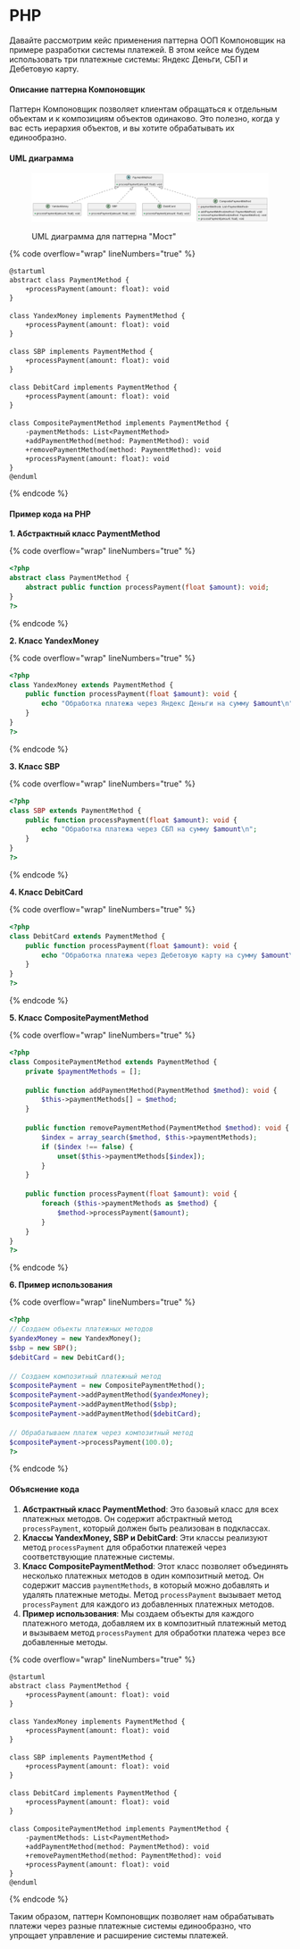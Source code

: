 # PHP

Давайте рассмотрим кейс применения паттерна ООП Компоновщик на примере разработки системы платежей. В этом кейсе мы будем использовать три платежные системы: Яндекс Деньги, СБП и Дебетовую карту.

#### Описание паттерна Компоновщик

Паттерн Компоновщик позволяет клиентам обращаться к отдельным объектам и к композициям объектов одинаково. Это полезно, когда у вас есть иерархия объектов, и вы хотите обрабатывать их единообразно.

#### UML диаграмма

<figure><img src="../../../../../.gitbook/assets/image (54).png" alt=""><figcaption><p>UML диаграмма для паттерна "Мост"</p></figcaption></figure>

{% code overflow="wrap" lineNumbers="true" %}
```plantuml
@startuml
abstract class PaymentMethod {
    +processPayment(amount: float): void
}

class YandexMoney implements PaymentMethod {
    +processPayment(amount: float): void
}

class SBP implements PaymentMethod {
    +processPayment(amount: float): void
}

class DebitCard implements PaymentMethod {
    +processPayment(amount: float): void
}

class CompositePaymentMethod implements PaymentMethod {
    -paymentMethods: List<PaymentMethod>
    +addPaymentMethod(method: PaymentMethod): void
    +removePaymentMethod(method: PaymentMethod): void
    +processPayment(amount: float): void
}
@enduml
```
{% endcode %}

#### Пример кода на PHP

**1. Абстрактный класс PaymentMethod**

{% code overflow="wrap" lineNumbers="true" %}
```php
<?php
abstract class PaymentMethod {
    abstract public function processPayment(float $amount): void;
}
?>
```
{% endcode %}

**2. Класс YandexMoney**

{% code overflow="wrap" lineNumbers="true" %}
```php
<?php
class YandexMoney extends PaymentMethod {
    public function processPayment(float $amount): void {
        echo "Обработка платежа через Яндекс Деньги на сумму $amount\n";
    }
}
?>
```
{% endcode %}

**3. Класс SBP**

{% code overflow="wrap" lineNumbers="true" %}
```php
<?php
class SBP extends PaymentMethod {
    public function processPayment(float $amount): void {
        echo "Обработка платежа через СБП на сумму $amount\n";
    }
}
?>
```
{% endcode %}

**4. Класс DebitCard**

{% code overflow="wrap" lineNumbers="true" %}
```php
<?php
class DebitCard extends PaymentMethod {
    public function processPayment(float $amount): void {
        echo "Обработка платежа через Дебетовую карту на сумму $amount\n";
    }
}
?>
```
{% endcode %}

**5. Класс CompositePaymentMethod**

{% code overflow="wrap" lineNumbers="true" %}
```php
<?php
class CompositePaymentMethod extends PaymentMethod {
    private $paymentMethods = [];

    public function addPaymentMethod(PaymentMethod $method): void {
        $this->paymentMethods[] = $method;
    }

    public function removePaymentMethod(PaymentMethod $method): void {
        $index = array_search($method, $this->paymentMethods);
        if ($index !== false) {
            unset($this->paymentMethods[$index]);
        }
    }

    public function processPayment(float $amount): void {
        foreach ($this->paymentMethods as $method) {
            $method->processPayment($amount);
        }
    }
}
?>
```
{% endcode %}

**6. Пример использования**

{% code overflow="wrap" lineNumbers="true" %}
```php
<?php
// Создаем объекты платежных методов
$yandexMoney = new YandexMoney();
$sbp = new SBP();
$debitCard = new DebitCard();

// Создаем композитный платежный метод
$compositePayment = new CompositePaymentMethod();
$compositePayment->addPaymentMethod($yandexMoney);
$compositePayment->addPaymentMethod($sbp);
$compositePayment->addPaymentMethod($debitCard);

// Обрабатываем платеж через композитный метод
$compositePayment->processPayment(100.0);
?>
```
{% endcode %}

#### Объяснение кода

1. **Абстрактный класс PaymentMethod**: Это базовый класс для всех платежных методов. Он содержит абстрактный метод `processPayment`, который должен быть реализован в подклассах.
2. **Классы YandexMoney, SBP и DebitCard**: Эти классы реализуют метод `processPayment` для обработки платежей через соответствующие платежные системы.
3. **Класс CompositePaymentMethod**: Этот класс позволяет объединять несколько платежных методов в один композитный метод. Он содержит массив `paymentMethods`, в который можно добавлять и удалять платежные методы. Метод `processPayment` вызывает метод `processPayment` для каждого из добавленных платежных методов.
4. **Пример использования**: Мы создаем объекты для каждого платежного метода, добавляем их в композитный платежный метод и вызываем метод `processPayment` для обработки платежа через все добавленные методы.

{% code overflow="wrap" lineNumbers="true" %}
```plant-uml
@startuml
abstract class PaymentMethod {
    +processPayment(amount: float): void
}

class YandexMoney implements PaymentMethod {
    +processPayment(amount: float): void
}

class SBP implements PaymentMethod {
    +processPayment(amount: float): void
}

class DebitCard implements PaymentMethod {
    +processPayment(amount: float): void
}

class CompositePaymentMethod implements PaymentMethod {
    -paymentMethods: List<PaymentMethod>
    +addPaymentMethod(method: PaymentMethod): void
    +removePaymentMethod(method: PaymentMethod): void
    +processPayment(amount: float): void
}
@enduml

```
{% endcode %}

Таким образом, паттерн Компоновщик позволяет нам обрабатывать платежи через разные платежные системы единообразно, что упрощает управление и расширение системы платежей.
